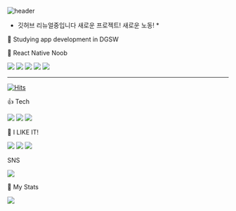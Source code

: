 ![header](https://capsule-render.vercel.app/api?type=waving&color=61DAFB&height=300&section=header&text=App-Developer&fontSize=80)

* 깃허브 리뉴얼중입니다 새로운 프로젝트! 새로운 노동! *


🌱 Studying app development in DGSW  


🌱 React Native Noob




[![](https://raw.githubusercontent.com/Garr15/Garr15/main/profile-summary-card-output/nord_dark/0-profile-details.svg)](https://github.com/vn7n24fzkq/github-profile-summary-cards)
[![](https://raw.githubusercontent.com/Garr15/Garr15/main/profile-summary-card-output/nord_dark/1-repos-per-language.svg)](https://github.com/vn7n24fzkq/github-profile-summary-cards) [![](https://raw.githubusercontent.com/Garr15/Garr15/main/profile-summary-card-output/nord_dark/2-most-commit-language.svg)](https://github.com/vn7n24fzkq/github-profile-summary-cards)
[![](https://raw.githubusercontent.com/Garr15/Garr15/main/profile-summary-card-output/nord_dark/3-stats.svg)](https://github.com/vn7n24fzkq/github-profile-summary-cards) [![](https://raw.githubusercontent.com/Garr15/Garr15/main/profile-summary-card-output/nord_dark/4-productive-time.svg)](https://github.com/vn7n24fzkq/github-profile-summary-cards)



***

[![Hits](https://hits.seeyoufarm.com/api/count/incr/badge.svg?url=https%3A%2F%2Fgithub.com%2FGarr15&count_bg=%23388FBB&title_bg=%23BFBFBF&icon=&icon_color=%2359C2CC&title=%EB%B0%A9%EB%AC%B8%EC%9E%90+%EC%88%98&edge_flat=false)](https://hits.seeyoufarm.com)

👍 Tech    

<img src="https://img.shields.io/badge/C-%2300599C?style=flat-square&logo=C&logoColor=white"/></a>
<img src="https://img.shields.io/badge/React Native-61DAFB?style=flat-square&logo=React&logoColor=white"/>
<img src="https://img.shields.io/badge/JavaScript-F7DF1E?style=flat-square&logo=JavaScript&logoColor=white"/>



👊 I LIKE IT!

<img src="https://img.shields.io/badge/Apple-000000?style=flat-square&logo=Apple&logoColor=white"/> </a>
<img src="https://img.shields.io/badge/Google-4285F4?style=flat-square&logo=Google&logoColor=white"/> 
<img src="https://img.shields.io/badge/Facebook-1877F2?style=flat-square&logo=Facebook&logoColor=white"/>


SNS

<a href="https://www.instagram.com/geonwo_o06/" target="_blank"><img src="https://img.shields.io/badge/Instagram-E4405F?style=flat-square&logo=Instagram&logoColor=white"/></a>


👏 My Stats

<img src="https://github-readme-stats.vercel.app/api?username=Garr15&show_icons=true&theme=radical"/></a> 






 
  
  




